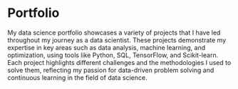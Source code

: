 # Portfolio

My data science portfolio showcases a variety of projects that I have led throughout my journey as a data scientist. These projects demonstrate my expertise in key areas such as data analysis, machine learning, and optimization, using tools like Python, SQL, TensorFlow, and Scikit-learn. Each project highlights different challenges and the methodologies I used to solve them, reflecting my passion for data-driven problem solving and continuous learning in the field of data science.


